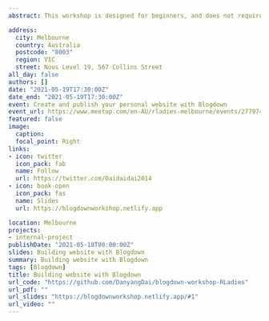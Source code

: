 ```yaml
---
abstract: This workshop is designed for beginners, and does not require prior experience in web languages such as HTML, CSS or JavaScript - only a bit of R Markdown is needed! She will guide you through creating the website from beginning to end, and at the completion of the workshop we will show you how to publish your website online with Netlify, so that anyone can visit your new personal site.

address:
  city: Melbourne 
  country: Australia
  postcode: "8003"
  region: VIC
  street: Nous Level 19, 567 Collins Street 
all_day: false
authors: []
date: "2021-05-19T17:30:00Z"
date_end: "2021-05-19T17:30:00Z"
event: Create and publish your personal website with Blogdown
event_url: https://www.meetup.com/en-AU/rladies-melbourne/events/277974887/
featured: false
image:
  caption: 
  focal_point: Right
links:
- icon: twitter
  icon_pack: fab
  name: Follow
  url: https://twitter.com/Daidaidai2014
- icon: book-open
  icon_pack: fas
  name: Slides
  url: https://blogdownworkshop.netlify.app

location: Melbourne
projects:
- internal-project
publishDate: "2021-05-18T00:00:00Z"
slides: Building website with Blogdown
summary: Building website with Blogdown 
tags: [Blogdown]
title: Building website with Blogdown
url_code: "https://github.com/DanyangDai/blogdown-workshop-RLadies"
url_pdf: ""
url_slides: "https://blogdownworkshop.netlify.app/#1"
url_video: ""
---
```

